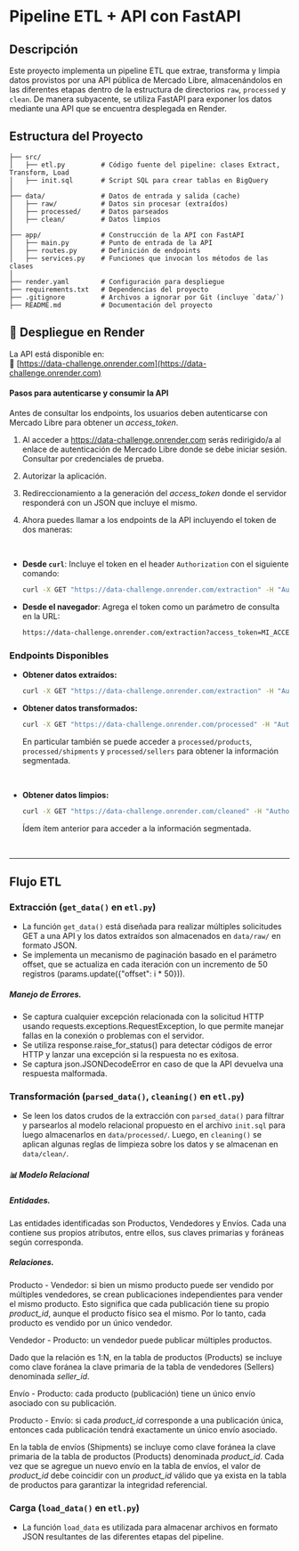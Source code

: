 
# Pipeline ETL + API con FastAPI 

## Descripción

Este proyecto implementa un pipeline ETL que extrae, transforma y limpia datos provistos por una API pública de Mercado Libre, almacenándolos en las diferentes etapas dentro de la estructura de directorios `raw`, `processed` y `clean`. De manera subyacente, se utiliza FastAPI para exponer los datos mediante una API que se encuentra desplegada en Render.

## Estructura del Proyecto

```
├── src/                
│   ├── etl.py         # Código fuente del pipeline: clases Extract, Transform, Load
│   ├── init.sql       # Script SQL para crear tablas en BigQuery
│
├── data/              # Datos de entrada y salida (cache)
│   ├── raw/           # Datos sin procesar (extraídos)
│   ├── processed/     # Datos parseados
│   ├── clean/         # Datos limpios
│
├── app/               # Construcción de la API con FastAPI
│   ├── main.py        # Punto de entrada de la API
│   ├── routes.py      # Definición de endpoints
│   ├── services.py    # Funciones que invocan los métodos de las clases
│
├── render.yaml        # Configuración para despliegue
├── requirements.txt   # Dependencias del proyecto
├── .gitignore         # Archivos a ignorar por Git (incluye `data/`)
├── README.md          # Documentación del proyecto
```


## 🔧 Despliegue en Render  

La API está disponible en:  
🔗 [https://data-challenge.onrender.com](https://data-challenge.onrender.com)  

#### Pasos para autenticarse y consumir la API

Antes de consultar los endpoints, los usuarios deben autenticarse con Mercado Libre para obtener un *access_token*.

1. Al acceder a https://data-challenge.onrender.com serás redirigido/a al enlace de autenticación de Mercado Libre donde se debe iniciar sesión. Consultar por credenciales de prueba.

2. Autorizar la aplicación.

3. Redireccionamiento a la generación del *access_token* donde el servidor responderá con un JSON que incluye el mismo.

4. Ahora puedes llamar a los endpoints de la API incluyendo el token de dos maneras:
<br>   

   - **Desde `curl`**: Incluye el token en el header `Authorization` con el siguiente comando:
     ```sh
     curl -X GET "https://data-challenge.onrender.com/extraction" -H "Authorization: Bearer MI_ACCESS_TOKEN"
     ```
     
   - **Desde el navegador**: Agrega el token como un parámetro de consulta en la URL:
     ```sh
     https://data-challenge.onrender.com/extraction?access_token=MI_ACCESS_TOKEN
     ```

### Endpoints Disponibles

- **Obtener datos extraídos:**
     ```sh
     curl -X GET "https://data-challenge.onrender.com/extraction" -H "Authorization: Bearer MI_ACCESS_TOKEN"
     ```

- **Obtener datos transformados:**
     ```sh
     curl -X GET "https://data-challenge.onrender.com/processed" -H "Authorization: Bearer MI_ACCESS_TOKEN"
     ```

    En particular también se puede acceder a `processed/products`, `processed/shipments` y `processed/sellers` para obtener la información segmentada.
<br>

- **Obtener datos limpios:**
     ```sh
     curl -X GET "https://data-challenge.onrender.com/cleaned" -H "Authorization: Bearer MI_ACCESS_TOKEN"
     ```

  Ídem ítem anterior para acceder a la información segmentada.
<br>


***
## Flujo ETL

### Extracción (`get_data()` en `etl.py`)

- La función `get_data()` está diseñada para realizar múltiples solicitudes GET a una API y los datos extraídos son almacenados en `data/raw/` en formato JSON. 
- Se implementa un mecanismo de paginación basado en el parámetro offset, que se actualiza en cada iteración con un incremento de 50 registros (params.update({"offset": i * 50})).

##### Manejo de Errores.
- Se captura cualquier excepción relacionada con la solicitud HTTP usando requests.exceptions.RequestException, lo que permite manejar fallas en la conexión o problemas con el servidor.
- Se utiliza response.raise_for_status() para detectar códigos de error HTTP y lanzar una excepción si la respuesta no es exitosa.
- Se captura json.JSONDecodeError en caso de que la API devuelva una respuesta malformada.
  
### Transformación (`parsed_data()`, `cleaning()` en `etl.py`)

- Se leen los datos crudos de la extracción con `parsed_data()` para filtrar y parsearlos al modelo relacional propuesto en el archivo `init.sql` para luego almacenarlos en `data/processed/`. Luego, en `cleaning()` se aplican algunas reglas de limpieza sobre los datos y se almacenan en `data/clean/`.

##### 📊 Modelo Relacional
##### Entidades.
Las entidades identificadas son Productos, Vendedores y Envíos. Cada una contiene sus propios atributos, entre ellos, sus claves primarias y foráneas según corresponda.
##### Relaciones.
Producto - Vendedor: si bien un mismo producto puede ser vendido por múltiples vendedores, se crean publicaciones independientes para vender el mismo producto. Esto significa que cada publicación tiene su propio *product_id*, aunque el producto físico sea el mismo. Por lo tanto, cada producto es vendido por un único vendedor. 

Vendedor - Producto: un vendedor puede publicar múltiples productos.

Dado que la relación es 1:N, en la tabla de productos (Products) se incluye como clave foránea la clave primaria de la tabla de vendedores (Sellers) denominada *seller_id*.  

Envío - Producto: cada producto (publicación) tiene un único envío asociado con su publicación. 

Producto - Envío: si cada *product_id* corresponde a una publicación única, entonces cada publicación tendrá exactamente un único envío asociado.

En la tabla de envíos (Shipments) se incluye como clave foránea la clave primaria de la tabla de productos (Products) denominada *product_id*. Cada vez que se agregue un nuevo envío en la tabla de envíos, el valor de *product_id* debe coincidir con un *product_id* válido que ya exista en la tabla de productos para  garantizar la integridad referencial.

### Carga (`load_data()` en `etl.py`)

- La función `load_data` es utilizada para almacenar archivos en formato JSON resultantes de las diferentes etapas del pipeline. 

